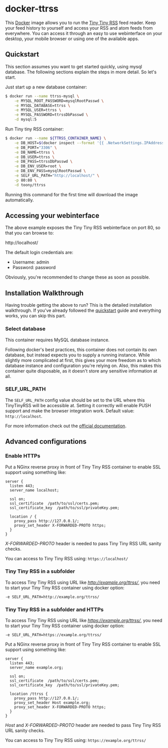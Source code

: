 # docker-ttrss

This [Docker](https://www.docker.com) image allows you to run the [Tiny Tiny RSS](http://tt-rss.org) feed reader.
Keep your feed history to yourself and access your RSS and atom feeds from everywhere.
You can access it through an easy to use webinterface on your desktop, your mobile browser
or using one of the available apps.

## Quickstart

This section assumes you want to get started quickly, using mysql database.
The following sections explain the steps in more detail. So let's start.

Just start up a new database container:

```bash
$ docker run --name ttrss-mysql \
    -e MYSQL_ROOT_PASSWORD=mysqlRootPasswd \
    -e MYSQL_DATABASE=ttrss \
    -e MYSQL_USER=ttrss \
    -e MYSQL_PASSWORD=ttrssDbPasswd \
    -d mysql:5
```

Run Tiny tiny RSS container:

```bash
$ docker run --name ${TTRSS_CONTAINER_NAME} \
    -e DB_HOST=$(docker inspect --format '{{ .NetworkSettings.IPAddress }}' ttrss-mysql) \
    -e DB_PORT="3306" \
    -e DB_NAME=ttrss \
    -e DB_USER=ttrss \
    -e DB_PASS=ttrssDbPasswd \
    -e DB_ENV_USER=root \
    -e DB_ENV_PASS=mysqlRootPasswd \
    -e SELF_URL_PATH="http://localhost/" \
    -p 80:80 \
    -d toony/ttrss
```

Running this command for the first time will download the image automatically.

## Accessing your webinterface

The above example exposes the Tiny Tiny RSS webinterface on port 80, so that you can browse to:

http://localhost/

The default login credentials are:

* Username: admin
* Password: password

Obviously, you're recommended to change these as soon as possible.

## Installation Walkthrough

Having trouble getting the above to run?
This is the detailed installation walkthrough.
If you've already followed the [quickstart](#quickstart) guide and everything works, you can skip this part.

### Select database

This container requires MySQL database instance.

Following docker's best practices, this container does not contain its own database,
but instead expects you to supply a running instance.
While slightly more complicated at first, this gives your more freedom as to which
database instance and configuration you're relying on.
Also, this makes this container quite disposable, as it doesn't store any sensitive
information at all.

### SELF_URL_PATH

The `SELF_URL_PATH` config value should be set to the URL where this TinyTinyRSS
will be accessible at. Setting it correctly will enable PUSH support and make
the browser integration work. Default value: `http://localhost`.

For more information check out the [official documentation](https://github.com/gothfox/Tiny-Tiny-RSS/blob/master/config.php-dist#L22).

## Advanced configurations

### Enable HTTPs

Put a NGinx reverse proxy in front of Tiny Tiny RSS container to enable SSL support using something like:

```
server {
  listen 443;
  server_name localhost;

  ssl on;
  ssl_certificate  /path/to/ssl/certs.pem;
  ssl_certificate_key  /path/to/ssl/privateKey.pem;
  
  location / {
    proxy_pass http://127.0.0.1/;
    proxy_set_header X-FORWARDED-PROTO https;
  }
}
```

_X-FORWARDED-PROTO_ header is needed to pass Tiny Tiny RSS URL sanity checks.

You can access to Tiny Tiny RSS using: `https://localhost/`

### Tiny Tiny RSS in a subfolder

To access Tiny Tiny RSS using URL like _http://example.org/ttrss/_, you need 
to start your Tiny Tiny RSS container using docker option:

```
-e SELF_URL_PATH=http://example.org/ttrss/
```

### Tiny Tiny RSS in a subfolder and HTTPs

To access Tiny Tiny RSS using URL like _https://example.org/ttrss/_, you need 
to start your Tiny Tiny RSS container using docker option:

```
-e SELF_URL_PATH=https://example.org/ttrss/
```

Put a NGinx reverse proxy in front of Tiny Tiny RSS container to enable SSL support using something like:

```
server {
  listen 443;
  server_name example.org;

  ssl on;
  ssl_certificate  /path/to/ssl/certs.pem;
  ssl_certificate_key  /path/to/ssl/privateKey.pem;
  
  location /ttrss {
    proxy_pass http://127.0.0.1/;
    proxy_set_header Host example.org;
    proxy_set_header X-FORWARDED-PROTO https;
  }
}
```

_Host_ and _X-FORWARDED-PROTO_ header are needed to pass Tiny Tiny RSS URL sanity checks.

You can access to Tiny Tiny RSS using: `https://example.org/ttrss/`
